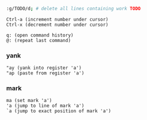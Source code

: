```bash
:g/TODO/d; # delete all lines containing work TODO
```

```vim
Ctrl-a (increment number under cursor)
Ctrl-x (decrement number under cursor)
```

```vim
q: (open command history)
@: (repeat last command)
```

### yank
```vim
"ay (yank into register 'a')
"ap (paste from register 'a')
```

### mark
```vim
ma (set mark 'a')
'a (jump to line of mark 'a')
`a (jump to exact position of mark 'a')
```